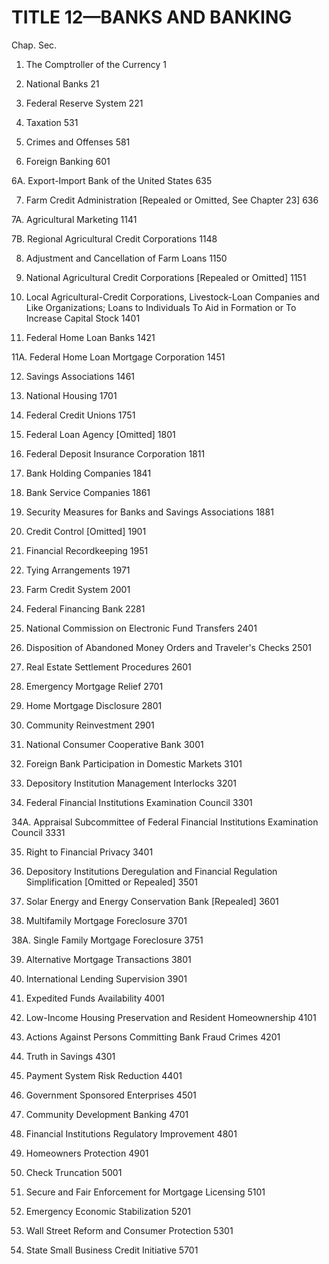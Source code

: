 TITLE 12—BANKS AND BANKING
==========

Chap. Sec.

1. The Comptroller of the Currency 1

2. National Banks 21

3. Federal Reserve System 221

4. Taxation 531

5. Crimes and Offenses 581

6. Foreign Banking 601

6A. Export-Import Bank of the United States 635

7. Farm Credit Administration [Repealed or Omitted, See Chapter 23] 636

7A. Agricultural Marketing 1141

7B. Regional Agricultural Credit Corporations 1148

8. Adjustment and Cancellation of Farm Loans 1150

9. National Agricultural Credit Corporations [Repealed or Omitted] 1151

10. Local Agricultural-Credit Corporations, Livestock-Loan Companies and Like Organizations; Loans to Individuals To Aid in Formation or To Increase Capital Stock 1401

11. Federal Home Loan Banks 1421

11A. Federal Home Loan Mortgage Corporation 1451

12. Savings Associations 1461

13. National Housing 1701

14. Federal Credit Unions 1751

15. Federal Loan Agency [Omitted] 1801

16. Federal Deposit Insurance Corporation 1811

17. Bank Holding Companies 1841

18. Bank Service Companies 1861

19. Security Measures for Banks and Savings Associations 1881

20. Credit Control [Omitted] 1901

21. Financial Recordkeeping 1951

22. Tying Arrangements 1971

23. Farm Credit System 2001

24. Federal Financing Bank 2281

25. National Commission on Electronic Fund Transfers 2401

26. Disposition of Abandoned Money Orders and Traveler's Checks 2501

27. Real Estate Settlement Procedures 2601

28. Emergency Mortgage Relief 2701

29. Home Mortgage Disclosure 2801

30. Community Reinvestment 2901

31. National Consumer Cooperative Bank 3001

32. Foreign Bank Participation in Domestic Markets 3101

33. Depository Institution Management Interlocks 3201

34. Federal Financial Institutions Examination Council 3301

34A. Appraisal Subcommittee of Federal Financial Institutions Examination Council 3331

35. Right to Financial Privacy 3401

36. Depository Institutions Deregulation and Financial Regulation Simplification [Omitted or Repealed] 3501

37. Solar Energy and Energy Conservation Bank [Repealed] 3601

38. Multifamily Mortgage Foreclosure 3701

38A. Single Family Mortgage Foreclosure 3751

39. Alternative Mortgage Transactions 3801

40. International Lending Supervision 3901

41. Expedited Funds Availability 4001

42. Low-Income Housing Preservation and Resident Homeownership 4101

43. Actions Against Persons Committing Bank Fraud Crimes 4201

44. Truth in Savings 4301

45. Payment System Risk Reduction 4401

46. Government Sponsored Enterprises 4501

47. Community Development Banking 4701

48. Financial Institutions Regulatory Improvement 4801

49. Homeowners Protection 4901

50. Check Truncation 5001

51. Secure and Fair Enforcement for Mortgage Licensing 5101

52. Emergency Economic Stabilization 5201

53. Wall Street Reform and Consumer Protection 5301

54. State Small Business Credit Initiative 5701